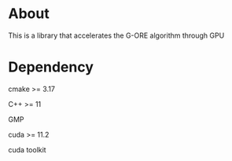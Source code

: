 # About

This is a library that accelerates the G-ORE algorithm through GPU



# Dependency

cmake >= 3.17

C++ >= 11

GMP

cuda >= 11.2

cuda toolkit